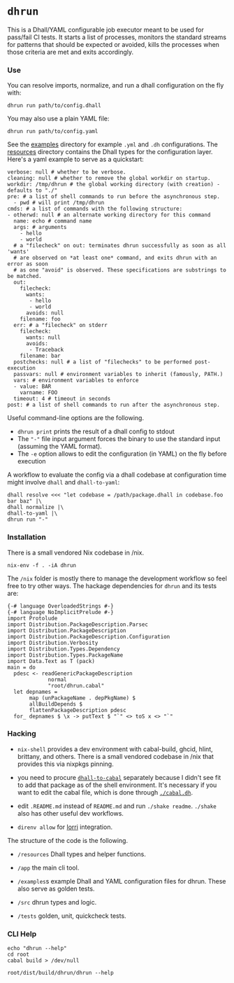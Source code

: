 `dhrun`
=======

This is a Dhall/YAML configurable job executor meant to be used for pass/fail
CI tests. It starts a list of processes, monitors the standard streams for
patterns that should be expected or avoided, kills the processes when those
criteria are met and exits accordingly.

### Use

You can resolve imports, normalize, and run a dhall configuration on the fly with:

```{.bash}
dhrun run path/to/config.dhall 
```

You may also use a plain YAML file:
```{.bash}
dhrun run path/to/config.yaml
```

See the [examples](./examples/) directory for example `.yml` and `.dh` configurations.
The [resources](./resources) directory contains the Dhall types for the configuration
layer. Here's a yaml example to serve as a quickstart:

```{.yaml}
verbose: null # whether to be verbose.
cleaning: null # whether to remove the global workdir on startup.
workdir: /tmp/dhrun # the global working directory (with creation) - defaults to "./"
pre: # a list of shell commands to run before the asynchronous step.
  - pwd # will print /tmp/dhrun
cmds: # a list of commands with the following structure:
- otherwd: null # an alternate working directory for this command
  name: echo # command name 
  args: # arguments
    - hello
    - world
  # a "filecheck" on out: terminates dhrun successfully as soon as all 'wants'
  # are observed on *at least one* command, and exits dhrun with an error as soon 
  # as one "avoid" is observed. These specifications are substrings to be matched.
  out:
    filecheck:
      wants: 
       - hello
       - world
      avoids: null
    filename: foo
  err: # a "filecheck" on stderr
    filecheck:
      wants: null
      avoids:
       - Traceback
    filename: bar
  postchecks: null # a list of "filechecks" to be performed post-execution
  passvars: null # environment variables to inherit (famously, PATH.)
  vars: # environment variables to enforce 
  - value: BAR
    varname: FOO
  timeout: 4 # timeout in seconds
post: # a list of shell commands to run after the asynchronous step.
```

Useful command-line options are the following.

- `dhrun print` prints the result of a dhall config to stdout
- The `"-"` file input argument forces the binary to use the standard input
  (assuming the YAML format).
- The `-e` option allows to edit the configuration (in YAML) on the fly before
  execution

A workflow to evaluate the config via a dhall codebase at configuration time
might involve `dhall` and `dhall-to-yaml`:

```{.bash}
dhall resolve <<< "let codebase = /path/package.dhall in codebase.foo bar baz" |\
dhall normalize |\
dhall-to-yaml |\
dhrun run "-" 
```

### Installation

There is a small vendored Nix codebase in /nix.

```
nix-env -f . -iA dhrun
```

The `/nix` folder is mostly there to manage the development workflow so feel
free to try other ways. The hackage dependencies for `dhrun` and its tests are:

```{.unwrap pipe="runhaskell | pandoc -t json"}
{-# language OverloadedStrings #-}
{-# language NoImplicitPrelude #-}
import Protolude
import Distribution.PackageDescription.Parsec
import Distribution.PackageDescription
import Distribution.PackageDescription.Configuration
import Distribution.Verbosity
import Distribution.Types.Dependency
import Distribution.Types.PackageName
import Data.Text as T (pack)
main = do
  pdesc <- readGenericPackageDescription
             normal
             "root/dhrun.cabal"
  let depnames =
       map (unPackageName . depPkgName) $
       allBuildDepends $
       flattenPackageDescription pdesc
  for_ depnames $ \x -> putText $ "`" <> toS x <> "`"
```

### Hacking

- `nix-shell` provides a dev environment with cabal-build, ghcid, hlint,
  brittany, and others. There is a small vendored codebase in /nix that
  provides this via nixpkgs pinning.  

- you need to procure
  [`dhall-to-cabal`](https://github.com/dhall-lang/dhall-to-cabal) separately
  because I didn't see fit to add that package as of the shell environment.
  It's necessary if you want to edit the cabal file, which is done through
  [`./cabal.dh`](./cabal.dh).

- edit `.README.md` instead of `README.md` and run `./shake readme`. `./shake`
  also has other useful dev workflows.

- `direnv allow` for [lorri](https://github.com/target/lorri) integration.

The structure of the code is the following.

- `/resources` Dhall types and helper functions.

- `/app` the main cli tool.

- `/examples`s example Dhall and YAML configuration files for dhrun. These
  also serve as golden tests.

- `/src` dhrun types and logic.

- `/tests` golden, unit, quickcheck tests.

### CLI Help

```{.hidden pipe="bash"}
echo "dhrun --help"
cd root
cabal build > /dev/null
```

```{.txt pipe="sh"}
root/dist/build/dhrun/dhrun --help
```
